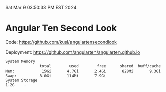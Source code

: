 Sat Mar  9 03:50:33 PM EST 2024

# Angular Ten Second Look

Code: https://github.com/kusl/angulartensecondlook

Deployment: https://github.com/angularten/angularten.github.io

```bash
System Memory
               total        used        free      shared  buff/cache   available
Mem:            15Gi       4.7Gi       2.4Gi       828Mi       9.3Gi        10Gi
Swap:          8.0Gi       114Mi       7.9Gi
System Storage
1.2G	.
```
